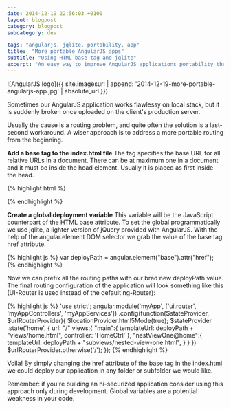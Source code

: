 ```yaml
---
date: 2014-12-19 22:56:03 +0100
layout: blogpost
category: blogpost
subcategory: dev

tags: "angularjs, jqlite, portability, app"
title:  "More portable AngularJS apps"
subtitle: "Using HTML base tag and jqlite"
excerpt: "An easy way to improve AngularJS applications portability through the HTML base tag and jqlite."
---
```


![AngularJS logo]({{ site.imagesurl | append: '2014-12-19-more-portable-angularjs-app.jpg' | absolute_url }})

Sometimes our AngularJS application works flawlessy on local stack, but it is suddenly broken once uploaded on the client's production server.

Usually the cause is a routing problem, and quite often the solution is a last-second workaround. A wiser approach is to address a more portable routing from the beginning.

__Add a base tag to the index.html file__
The tag specifies the base URL for all relative URLs in a document. There can be at maximum one in a document and it must be inside the head element. Usually it is placed as first inside the head.

{% highlight html %}
<base href="/myDeployingPath/" />
{% endhighlight %}

__Create a global deployment variable__
This variable will be the JavaScript counterpart of the HTML base attribute. To set the global programmatically we use jqlite, a lighter version of jQuery provided with AngularJS. With the help of the angular.element DOM selector we grab the value of the base tag href attribute.

{% highlight js %}
var deployPath = angular.element("base").attr("href");
{% endhighlight %}

Now we can prefix all the routing paths with our brad new deployPath value. The final routing configuration of the application will look something like this (UI-Router is used instead of the default ng-Router):

{% highlight js %}
'use strict';
angular.module('myApp', ['ui.router', 'myAppControllers', 'myAppServices'])
.config(function($stateProvider, $urlRouterProvider){
  $locationProvider.html5Mode(true);
  $stateProvider
  .state('home', {
      url: "/"
      views:{
          "main":{
              templateUrl: deployPath + "views/home.html",
              controller: 'HomeCtrl'
          },
          "nestViewOne@home":{
              templateUrl: deployPath + "subviews/nested-view-one.html",
          }
      }
  })
  $urlRouterProvider.otherwise('/');
});
{% endhighlight %}

Voilà! By simply changing the href attribute of the base tag in the index.html we could deploy our application in any folder or subfolder we would like.

Remember: if you're building an hi-securized application consider using this approach only during development. Global variables are a potential weakness in your code.
